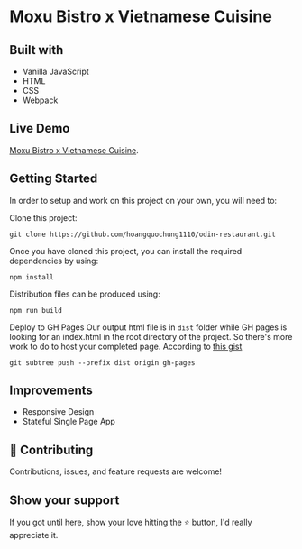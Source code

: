 # Moxu Bistro x Vietnamese Cuisine

## Built with
* Vanilla JavaScript
* HTML
* CSS
* Webpack

## Live Demo
[Moxu Bistro x Vietnamese Cuisine](https://hoangquochung1110.github.io/odin-restaurant/#menu).

## Getting Started
In order to setup and work on this project on your own, you will need to:

Clone this project:
```
git clone https://github.com/hoangquochung1110/odin-restaurant.git
```

Once you have cloned this project, you can install the required dependencies by using:
```
npm install
```

Distribution files can be produced using:
```
npm run build
```

Deploy to GH Pages
Our output html file is in `dist` folder while GH pages is looking for an index.html in the root directory of the project. So there's more work to do to host your completed page.
According to [this gist](https://gist.github.com/cobyism/4730490)
```
git subtree push --prefix dist origin gh-pages
```

## Improvements
* Responsive Design
* Stateful Single Page App

## 🤝 Contributing

Contributions, issues, and feature requests are welcome!

## Show your support

If you got until here, show your love hitting the ⭐️ button, I'd really appreciate it.
